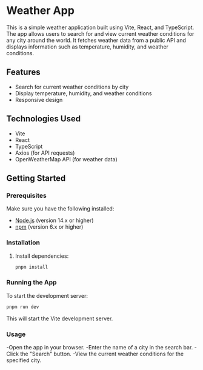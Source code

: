 # Weather App

This is a simple weather application built using Vite, React, and TypeScript. The app allows users to search for and view current weather conditions for any city around the world. It fetches weather data from a public API and displays information such as temperature, humidity, and weather conditions.

## Features

- Search for current weather conditions by city
- Display temperature, humidity, and weather conditions
- Responsive design

## Technologies Used

- Vite
- React
- TypeScript
- Axios (for API requests)
- OpenWeatherMap API (for weather data)

## Getting Started

### Prerequisites

Make sure you have the following installed:

- [Node.js](https://nodejs.org/) (version 14.x or higher)
- [npm](https://www.npmjs.com/) (version 6.x or higher)

### Installation

1. Install dependencies:

   ```bash
   pnpm install
   ```

### Running the App

To start the development server:

```bash
pnpm run dev
```

This will start the Vite development server.

### Usage

-Open the app in your browser.
-Enter the name of a city in the search bar.
-Click the "Search" button.
-View the current weather conditions for the specified city.

